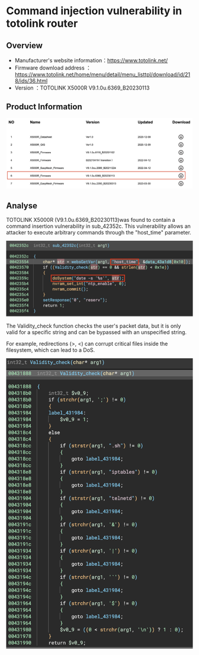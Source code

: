 # Command injection vulnerability in totolink router

## Overview

- Manufacturer's website information：https://www.totolink.net/
- Firmware download address ：https://www.totolink.net/home/menu/detail/menu_listtpl/download/id/218/ids/36.html
- Version ：TOTOLINK X5000R V9.1.0u.6369_B20230113

## Product Information

![](./img/1.png)

## Analyse

TOTOLINK X5000R (V9.1.0u.6369_B20230113)was found to contain a command insertion vulnerability in sub_42352c. This vulnerability allows an attacker to execute arbitrary commands through the "host_time" parameter.

![](./img/2.png)

The Validity_check function checks the user's packet data, but it is only valid for a specific string and can be bypassed with an unspecified string.

For example, redirections (>, <) can corrupt critical files inside the filesystem, which can lead to a DoS.

![](./img/3.png)









